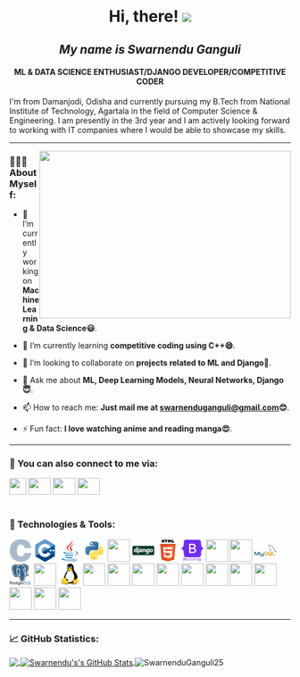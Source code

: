 # <div align="center">Hi, there! <img src="https://raw.githubusercontent.com/MartinHeinz/MartinHeinz/master/wave.gif" width="30px"></div>
## <div align="center">*My name is Swarnendu Ganguli*</div>
#### <div align="center">ML & DATA SCIENCE ENTHUSIAST/DJANGO DEVELOPER/COMPETITIVE CODER</div>
I'm from Damanjodi, Odisha and currently pursuing my B.Tech from National Institute of Technology, Agartala in the field of Computer Science & Engineering. I am presently in the 3rd year and I am actively looking forward to working with IT companies where I would be able to showcase my skills.

*****
<img align="right" height="300" width="450" src="https://media.giphy.com/media/ZVik7pBtu9dNS/giphy.gif">

### 👨🏻‍🎓 About Myself:

- 🔭 I’m currently working on **Machine Learning & Data Science😃**.
<!-- -->
- 🌱 I’m currently learning **competitive coding using C++😄**.
<!-- -->
- 👯 I’m looking to collaborate on **projects related to ML and Django🤔**.
<!--- 🤔 I’m looking for help with ... -->
- 💬 Ask me about **ML, Deep Learning Models, Neural Networks, Django😇**.
<!-- -->
- 📫 How to reach me: **Just mail me at swarnenduganguli@gmail.com😊**.
<!--- 😄 Pronouns: ... -->
- ⚡ Fun fact: **I love watching anime and reading manga😍**.

*****
### 🔗 You can also connect to me via:

<a href="https://twitter.com/swarnendu_1"><img height="30" width="30" src="https://cdn1.iconfinder.com/data/icons/logotypes/32/square-twitter-256.png"></a> 
<a href="https://www.facebook.com/ganguli.swarnendu.25"><img height="30" width="40" src="https://cdn1.iconfinder.com/data/icons/logotypes/32/square-facebook-256.png"></a> 
<a href="https://www.instagram.com/_ganguli_swarnendu.25/"><img height="30" width="40" src="https://cdn2.iconfinder.com/data/icons/social-media-2285/512/1_Instagram_colored_svg_1-256.png"></a> 
<a href="https://www.linkedin.com/in/swarnendu-ganguli-b679841b4/"><img height="30" width="40" src="https://cdn2.iconfinder.com/data/icons/social-media-2285/512/1_Linkedin_unofficial_colored_svg-256.png"></a>
<br>
<br>

### 🔧 Technologies & Tools:
<a><img src="https://raw.githubusercontent.com/devicons/devicon/master/icons/c/c-original.svg" alt="c" width="40" height="40"/></a>
<a><img src="https://raw.githubusercontent.com/devicons/devicon/master/icons/cplusplus/cplusplus-original.svg" alt="cplusplus" width="40" height="40"/></a>
<a><img src="https://raw.githubusercontent.com/devicons/devicon/master/icons/java/java-original.svg" width="40" height="40"/></a>
<a><img src="https://raw.githubusercontent.com/devicons/devicon/master/icons/python/python-original.svg" width="40" height="40"/></a>
<a><img src="https://www.r-project.org/logo/Rlogo.svg" width="40" height="40"/></a>
<a><img src="https://raw.githubusercontent.com/devicons/devicon/master/icons/django/django-original.svg" width="40" height="40"/></a>
<a><img src="https://raw.githubusercontent.com/devicons/devicon/master/icons/html5/html5-original-wordmark.svg" width="40" height="40"/></a>
<a><img src="https://raw.githubusercontent.com/devicons/devicon/master/icons/bootstrap/bootstrap-plain-wordmark.svg" width="40" height="40"/></a>
<a><img src="https://upload.wikimedia.org/wikipedia/commons/thumb/a/ae/Keras_logo.svg/1200px-Keras_logo.svg.png" width="40" height="40"/></a>
<a><img src="https://cdn.shortpixel.ai/spai/q_lossy+ret_img/https://numfocus.org/wp-content/uploads/2016/07/pandas-logo-300.png" width="40" height="40"/></a>
<a><img src="https://raw.githubusercontent.com/devicons/devicon/master/icons/mysql/mysql-original-wordmark.svg" width="40" height="40"/></a>
<a><img src="https://raw.githubusercontent.com/devicons/devicon/master/icons/postgresql/postgresql-original-wordmark.svg" width="40" height="40"/></a>
<a><img src="https://uysalmustafa.com/wp-content/uploads/2016/11/git-logo-1.png" width="40" height="40"/></a>
<a><img src="https://raw.githubusercontent.com/devicons/devicon/master/icons/linux/linux-original.svg" width="40" height="40"/></a>
<a><img src="https://user-images.githubusercontent.com/50221806/86498201-a8bd8680-bd39-11ea-9d08-66b610a8dc01.png" width="40" height="40"/></a>
<a><img src="https://static.javatpoint.com/tutorial/matplotlib/images/matplotlib-tutorial.png" width="40" height="40"/></a>
<a><img src="https://user-images.githubusercontent.com/315810/92254613-279c8000-ee9f-11ea-9b73-5622a7d95f3f.png" width="40" height="40"/></a>
<a><img src="https://upload.wikimedia.org/wikipedia/commons/0/05/Scikit_learn_logo_small.svg" width="40" height="40"/></a>
<a><img src="https://encrypted-tbn0.gstatic.com/images?q=tbn:ANd9GcTe6FwK1fiqCPb-q75tTFbTA6Gd84RHfPyGjg&usqp=CAU" width="40" height="40"/></a>
<a><img src="https://encrypted-tbn0.gstatic.com/images?q=tbn:ANd9GcSvZVMVd-ImiHxN_z3oA0pHnHOrHwVs05DZeg&usqp=CAU" width="40" height="40"/></a>
<a><img src="https://i.pinimg.com/originals/7d/b1/28/7db128b43f7501993a8ce25681d8c399.png" width="40" height="40"/></a>
<a><img src="https://upload.wikimedia.org/wikipedia/commons/thumb/a/a1/PyCharm_Logo.svg/1024px-PyCharm_Logo.svg.png" width="40" height="40"/></a>
<a><img src="https://upload.wikimedia.org/wikipedia/commons/thumb/3/38/Jupyter_logo.svg/1200px-Jupyter_logo.svg.png" width="40" height="40"/></a>
<a><img src="https://upload.wikimedia.org/wikipedia/commons/thumb/9/98/Apache_NetBeans_Logo.svg/666px-Apache_NetBeans_Logo.svg.png" width="40" height="40"/></a>
<a><img src="https://encrypted-tbn0.gstatic.com/images?q=tbn:ANd9GcRS8eJN-nvnmpQCgv8yH9Y3IfpDg64-msUAOg&usqp=CAU" width="40" height="40"/></a>

*****
### 📈 GitHub Statistics:

<a href="https://github.com/SwarnenduGanguli25/SwarnenduGanguli25">
  <img align="center" src="https://github-readme-stats.vercel.app/api/top-langs/?username=SwarnenduGanguli25&theme=cobalt" />
</a>
<a href="https://github.com/SwarnenduGanguli25/SwarnenduGanguli25">
  <img align="center" src="https://github-readme-stats.vercel.app/api?username=SwarnenduGanguli25&show_icons=true&theme=radical" alt="Swarnendu's's GitHub Stats" />
</a>
<a><img align="center" src="https://github-readme-streak-stats.herokuapp.com/?user=SwarnenduGanguli25&theme=synthwave" alt="SwarnenduGanguli25" /></a>
